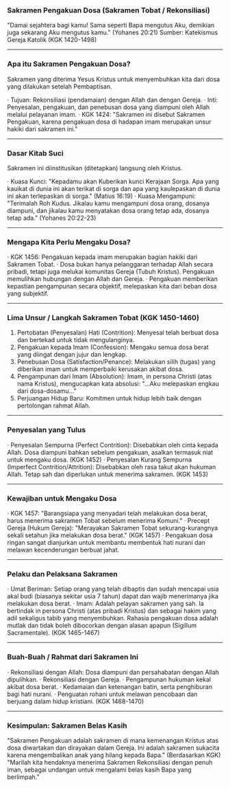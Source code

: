 ### Sakramen Pengakuan Dosa (Sakramen Tobat / Rekonsiliasi)

"Damai sejahtera bagi kamu! Sama seperti Bapa mengutus Aku, demikian juga sekarang Aku mengutus kamu." (Yohanes 20:21) Sumber: Katekismus Gereja Katolik (KGK 1420-1498)

---

### Apa itu Sakramen Pengakuan Dosa?

Sakramen yang diterima Yesus Kristus untuk menyembuhkan kita dari dosa yang dilakukan setelah Pembaptisan.

· Tujuan: Rekonsiliasi (pendamaian) dengan Allah dan dengan Gereja.
· Inti: Penyesalan, pengakuan, dan penebusan dosa yang diampuni oleh Allah melalui pelayanan imam.
· KGK 1424: "Sakramen ini disebut Sakramen Pengakuan, karena pengakuan dosa di hadapan imam merupakan unsur hakiki dari sakramen ini."

---

### Dasar Kitab Suci

Sakramen ini diinstitusikan (ditetapkan) langsung oleh Kristus.

· Kuasa Kunci: "Kepadamu akan Kuberikan kunci Kerajaan Sorga. Apa yang kauikat di dunia ini akan terikat di sorga dan apa yang kaulepaskan di dunia ini akan terlepaskan di sorga." (Matius 16:19)
· Kuasa Mengampuni: "Terimalah Roh Kudus. Jikalau kamu mengampuni dosa orang, dosanya diampuni, dan jikalau kamu menyatakan dosa orang tetap ada, dosanya tetap ada." (Yohanes 20:22-23)

---

### Mengapa Kita Perlu Mengaku Dosa?

· KGK 1456: Pengakuan kepada imam merupakan bagian hakiki dari Sakramen Tobat.
· Dosa bukan hanya pelanggaran terhadap Allah secara pribadi, tetapi juga melukai komunitas Gereja (Tubuh Kristus). Pengakuan memulihkan hubungan dengan Allah dan Gereja.
· Pengakuan memberikan kepastian pengampunan secara objektif, melepaskan kita dari beban dosa yang subjektif.

---

### Lima Unsur / Langkah Sakramen Tobat (KGK 1450-1460)

1. Pertobatan (Penyesalan) Hati (Contrition): Menyesal telah berbuat dosa dan bertekad untuk tidak mengulanginya.
2. Pengakuan kepada Imam (Confession): Mengaku semua dosa berat yang diingat dengan jujur dan lengkap.
3. Penebusan Dosa (Satisfaction/Penance): Melakukan silih (tugas) yang diberikan imam untuk memperbaiki kerusakan akibat dosa.
4. Pengampunan dari Imam (Absolution): Imam, in persona Christi (atas nama Kristus), mengucapkan kata absolusi: "...Aku melepaskan engkau dari dosa-dosamu..."
5. Perjuangan Hidup Baru: Komitmen untuk hidup lebih baik dengan pertolongan rahmat Allah.

---

### Penyesalan yang Tulus

· Penyesalan Sempurna (Perfect Contrition): Disebabkan oleh cinta kepada Allah. Dosa diampuni bahkan sebelum pengakuan, asalkan termasuk niat untuk mengaku dosa. (KGK 1452)
· Penyesalan Kurang Sempurna (Imperfect Contrition/Attrition): Disebabkan oleh rasa takut akan hukuman Allah. Tetap sah dan diperlukan untuk menerima sakramen. (KGK 1453)

---

### Kewajiban untuk Mengaku Dosa

· KGK 1457: "Barangsiapa yang menyadari telah melakukan dosa berat, harus menerima sakramen Tobat sebelum menerima Komuni."
· Precept Gereja (Hukum Gereja): "Merayakan Sakramen Tobat sekurang-kurangnya sekali setahun jika melakukan dosa berat." (KGK 1457)
· Pengakuan dosa ringan sangat dianjurkan untuk membantu membentuk hati nurani dan melawan kecenderungan berbuat jahat.

---

### Pelaku dan Pelaksana Sakramen

· Umat Beriman: Setiap orang yang telah dibaptis dan sudah mencapai usia akal budi (biasanya sekitar usia 7 tahun) dapat dan wajib menerimanya jika melakukan dosa berat.
· Imam: Adalah pelayan sakramen yang sah. Ia bertindak in persona Christi (atas pribadi Kristus) dan sebagai hakim yang adil sekaligus tabib yang menyembuhkan. Rahasia pengakuan dosa adalah mutlak dan tidak boleh dibocorkan dengan alasan apapun (Sigillum Sacramentale). (KGK 1465-1467)

---

### Buah-Buah / Rahmat dari Sakramen Ini

· Rekonsiliasi dengan Allah: Dosa diampuni dan persahabatan dengan Allah dipulihkan.
· Rekonsiliasi dengan Gereja.
· Pengampunan hukuman kekal akibat dosa berat.
· Kedamaian dan ketenangan batin, serta penghiburan bagi hati nurani.
· Penguatan rohani untuk melawan pencobaan dan berjuang dalam hidup kristiani. (KGK 1468-1470)

---

### Kesimpulan: Sakramen Belas Kasih

"Sakramen Pengakuan adalah sakramen di mana kemenangan Kristus atas dosa diwartakan dan dirayakan dalam Gereja. Ini adalah sakramen sukacita karena mengembalikan anak yang hilang kepada Bapa." (Berdasarkan KGK) "Marilah kita hendaknya menerima Sakramen Rekonsiliasi dengan penuh iman, sebagai undangan untuk mengalami belas kasih Bapa yang berlimpah."
